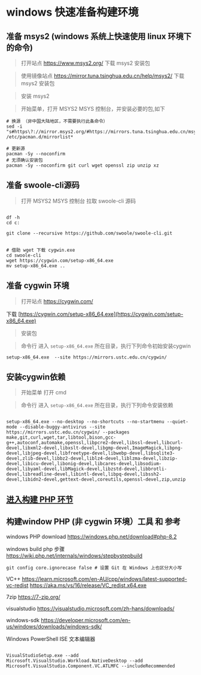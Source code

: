 # windows 快速准备构建环境

## 准备 msys2 (windows 系统上快速使用 linux 环境下的命令)

> 打开站点 https://www.msys2.org/ 下载 msys2 安装包

> 使用镜像站点 https://mirror.tuna.tsinghua.edu.cn/help/msys2/  下载 msys2 安装包

> 安装 msys2

> 开始菜单，打开 MSYS2 MSYS 控制台，并安装必要的包,如下

```shell
# 换源 （非中国大陆地区，不需要执行此条命令）
sed -i "s#https\?://mirror.msys2.org/#https://mirrors.tuna.tsinghua.edu.cn/msys2/#g" /etc/pacman.d/mirrorlist*

# 更新源
pacman -Sy --noconfirm
# 无须确认安装包
pacman -Sy --noconfirm git curl wget openssl zip unzip xz

```

## 准备 swoole-cli源码

> 打开 MSYS2 MSYS 控制台 拉取 swoole-cli 源码

```shell

df -h
cd c:

git clone --recursive https://github.com/swoole/swoole-cli.git


# 借助 wget 下载 cygwin.exe
cd swoole-cli
wget https://cygwin.com/setup-x86_64.exe
mv setup-x86_64.exe ..

```

## 准备 cygwin 环境

> 打开站点 https://cygwin.com/

>
下载 [https://cygwin.com/setup-x86_64.exe](https://cygwin.com/setup-x86_64.exe)

> 安装包

> 命令行 进入 `setup-x86_64.exe` 所在目录，执行下列命令初始安装cygwin

```shell
setup-x86_64.exe  --site https://mirrors.ustc.edu.cn/cygwin/

```

## 安装cygwin依赖

> 开始菜单 打开 cmd

> 命令行 进入 `setup-x86_64.exe` 所在目录，执行下列命令安装依赖

```shell

setup-x86_64.exe --no-desktop --no-shortcuts --no-startmenu --quiet-mode --disable-buggy-antivirus --site https://mirrors.ustc.edu.cn/cygwin/ --packages make,git,curl,wget,tar,libtool,bison,gcc-g++,autoconf,automake,openssl,libpcre2-devel,libssl-devel,libcurl-devel,libxml2-devel,libxslt-devel,libgmp-devel,ImageMagick,libpng-devel,libjpeg-devel,libfreetype-devel,libwebp-devel,libsqlite3-devel,zlib-devel,libbz2-devel,liblz4-devel,liblzma-devel,libzip-devel,libicu-devel,libonig-devel,libcares-devel,libsodium-devel,libyaml-devel,libMagick-devel,libzstd-devel,libbrotli-devel,libreadline-devel,libintl-devel,libpq-devel,libssh2-devel,libidn2-devel,gettext-devel,coreutils,openssl-devel,zip,unzip

```

## [进入构建 PHP 环节](../../../docs/Cygwin.md#构建)

## 构建window  PHP (非 cygwin 环境）工具 和 参考


windows PHP download
https://windows.php.net/download#php-8.2

windows build php 步骤
https://wiki.php.net/internals/windows/stepbystepbuild

```shell
git config core.ignorecase false # 设置 Git 在 Windows 上也区分大小写
```

VC++
https://learn.microsoft.com/en-AU/cpp/windows/latest-supported-vc-redist
https://aka.ms/vs/16/release/VC_redist.x64.exe

7zip
https://7-zip.org/

visualstudio
https://visualstudio.microsoft.com/zh-hans/downloads/

windows-sdk
https://developer.microsoft.com/en-us/windows/downloads/windows-sdk/

Windows PowerShell ISE 文本编辑器

```shell

VisualStudioSetup.exe --add Microsoft.VisualStudio.Workload.NativeDesktop --add Microsoft.VisualStudio.Component.VC.ATLMFC --includeRecommended

```

